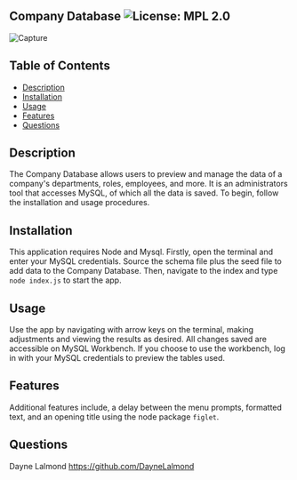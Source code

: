 ## Company Database ![License: MPL 2.0](https://img.shields.io/badge/License-MPL_2.0-brightgreen.svg)

 ![Capture](./images/terminal.JPG)
    
## Table of Contents

- [Description](#description)
- [Installation](#installation)
- [Usage](#usage)
- [Features](#features)
- [Questions](#questions)

## Description
The Company Database allows users to preview and manage the data of a company's departments, roles, employees, and more. It is an administrators tool that accesses MySQL, of which all the data is saved. To begin, follow the installation and usage procedures. 

## Installation
This application requires Node and Mysql. Firstly, open the terminal and enter your MySQL credentials. Source the schema file plus the seed file to add data to the Company Database. Then, navigate to the index and type `node index.js` to start the app.
    
## Usage
Use the app by navigating with arrow keys on the terminal, making adjustments and viewing the results as desired. All changes saved are accessible on MySQL Workbench. If you choose to use the workbench, log in with your MySQL credentials to preview the tables used.
    
## Features
Additional features include, a delay between the menu prompts, formatted text, and an opening title using the node package `figlet`.
       
## Questions
Dayne Lalmond
https://github.com/DayneLalmond

